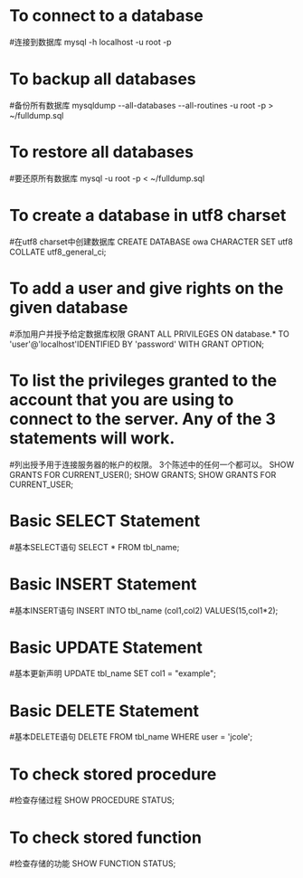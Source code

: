 # To connect to a database
#连接到数据库
mysql -h localhost -u root -p

# To backup all databases
#备份所有数据库
mysqldump --all-databases --all-routines -u root -p > ~/fulldump.sql

# To restore all databases
#要还原所有数据库
mysql -u root -p  < ~/fulldump.sql

# To create a database in utf8 charset
#在utf8 charset中创建数据库
CREATE DATABASE owa CHARACTER SET utf8 COLLATE utf8_general_ci;

# To add a user and give rights on the given database
#添加用户并授予给定数据库权限
GRANT ALL PRIVILEGES ON database.* TO 'user'@'localhost'IDENTIFIED BY 'password' WITH GRANT OPTION;

# To list the privileges granted to the account that you are using to connect to the server. Any of the 3 statements will work. 
#列出授予用于连接服务器的帐户的权限。 3个陈述中的任何一个都可以。
SHOW GRANTS FOR CURRENT_USER();
SHOW GRANTS;
SHOW GRANTS FOR CURRENT_USER;

# Basic SELECT Statement
#基本SELECT语句
SELECT * FROM tbl_name;

# Basic INSERT Statement
#基本INSERT语句
INSERT INTO tbl_name (col1,col2) VALUES(15,col1*2);

# Basic UPDATE Statement
#基本更新声明
UPDATE tbl_name SET col1 = "example";

# Basic DELETE Statement
#基本DELETE语句
DELETE FROM tbl_name WHERE user = 'jcole';

# To check stored procedure
#检查存储过程
SHOW PROCEDURE STATUS;

# To check stored function
#检查存储的功能
SHOW FUNCTION STATUS;
